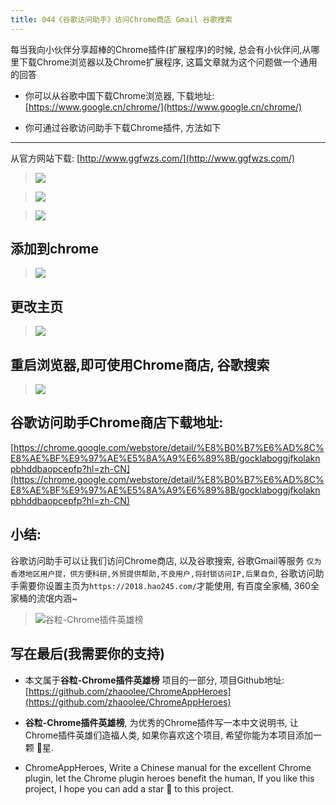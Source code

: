 ```yaml
---
title: 044《谷歌访问助手》访问Chrome商店 Gmail 谷歌搜索
---
```

每当我向小伙伴分享超棒的Chrome插件(扩展程序)的时候, 总会有小伙伴问,从哪里下载Chrome浏览器以及Chrome扩展程序, 这篇文章就为这个问题做一个通用的回答

- 你可以从谷歌中国下载Chrome浏览器, 下载地址: [https://www.google.cn/chrome/](https://www.google.cn/chrome/)

- 你可通过谷歌访问助手下载Chrome插件, 方法如下

---

从官方网站下载: [http://www.ggfwzs.com/](http://www.ggfwzs.com/)

> ![](https://www.v2fy.com/asset/044_gu_ge_fang_wen_zhu_shou/316e734a70494346a07bfc23860901ce.png)


> ![](https://www.v2fy.com/asset/044_gu_ge_fang_wen_zhu_shou/8369fcf16b8c4b0c9cbc68fa64bc5d1c.png)

> ![](https://www.v2fy.com/asset/044_gu_ge_fang_wen_zhu_shou/87bd9745fc7b45d48de71a0297d609b7.gif)



## 添加到chrome

> ![](https://www.v2fy.com/asset/044_gu_ge_fang_wen_zhu_shou/a8c8c62f3e24412d83d0b8d1c5dc9088.gif)




## 更改主页

> ![](https://www.v2fy.com/asset/044_gu_ge_fang_wen_zhu_shou/d55791772789449bab55cc3f42d82b00.gif)



## 重启浏览器,即可使用Chrome商店, 谷歌搜索
> ![](https://www.v2fy.com/asset/044_gu_ge_fang_wen_zhu_shou/deff71a536ba4027a01fe3c7a558c277.gif)

## 谷歌访问助手Chrome商店下载地址:

[https://chrome.google.com/webstore/detail/%E8%B0%B7%E6%AD%8C%E8%AE%BF%E9%97%AE%E5%8A%A9%E6%89%8B/gocklaboggjfkolaknpbhddbaopcepfp?hl=zh-CN](https://chrome.google.com/webstore/detail/%E8%B0%B7%E6%AD%8C%E8%AE%BF%E9%97%AE%E5%8A%A9%E6%89%8B/gocklaboggjfkolaknpbhddbaopcepfp?hl=zh-CN)



## 小结:

谷歌访问助手可以让我们访问Chrome商店, 以及谷歌搜索, 谷歌Gmail等服务
`仅为香港地区用户提，供方便科研,外贸提供帮助,不良用户,将封锁访问IP,后果自负`, 谷歌访问助手需要你设置主页为`https://2018.hao245.com/`才能使用, 有百度全家桶, 360全家桶的流氓内涵~
> ![谷粒-Chrome插件英雄榜](https://www.v2fy.com/asset/044_gu_ge_fang_wen_zhu_shou/1b8e3f49df2b4ab4ac737a1684975cac.jpeg)


## 写在最后(我需要你的支持)

- 本文属于**谷粒-Chrome插件英雄榜** 项目的一部分, 项目Github地址: [https://github.com/zhaoolee/ChromeAppHeroes](https://github.com/zhaoolee/ChromeAppHeroes)

- **谷粒-Chrome插件英雄榜**, 为优秀的Chrome插件写一本中文说明书, 让Chrome插件英雄们造福人类, 如果你喜欢这个项目, 希望你能为本项目添加一颗 🌟星.

- ChromeAppHeroes, Write a Chinese manual for the excellent Chrome plugin, let the Chrome plugin heroes benefit the human, If you like this project, I hope you can add a star 🌟 to this project.
